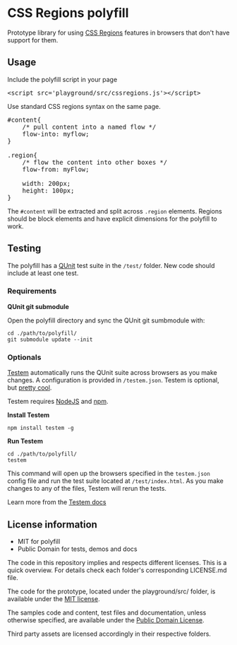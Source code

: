 # CSS Regions polyfill

Prototype library for using [CSS Regions](http://html.adobe.com/webstandards/cssregions/) features in browsers that don't have support for them. 

## Usage

Include the polyfill script in your page
<pre>
&lt;script src='playground/src/cssregions.js'&gt;&lt;/script&gt;
</pre>

Use standard CSS regions syntax on the same page.
<pre>
#content{             
    /* pull content into a named flow */
    flow-into: myflow; 
}

.region{
    /* flow the content into other boxes */
    flow-from: myFlow;
    
    width: 200px;
    height: 100px;
}
</pre>   

The `#content` will be extracted and split across `.region` elements. Regions should be block elements and have explicit dimensions for the polyfill to work.


## Testing

The polyfill has a [QUnit](https://github.com/jquery/qunit) test suite in the `/test/` folder. New code should include at least one test.

### Requirements

**QUnit git submodule** 

Open the polyfill directory and sync the QUnit git sumbmodule with:
```
cd ./path/to/polyfill/
git submodule update --init
```                          

### Optionals

[Testem](https://github.com/airportyh/testem) automatically runs the QUnit suite across browsers as you make changes. A configuration is provided in `/testem.json`. Testem is optional, but [pretty cool](http://net.tutsplus.com/tutorials/javascript-ajax/make-javascript-testing-fun-with-testem/).

Testem requires [NodeJS](http://nodejs.org/) and [npm](https://npmjs.org/). 

**Install Testem**

```npm install testem -g```

**Run Testem**        
```
cd ./path/to/polyfill/
testem
```     
This command will open up the browsers specified in the `testem.json` config file and run the test suite located at `/test/index.html`. As you make changes to any of the files, Testem will rerun the tests.

Learn more from the [Testem docs](https://github.com/airportyh/testem/blob/master/README.md)


## License information

- MIT for polyfill
- Public Domain for tests, demos and docs 

The code in this repository implies and respects different licenses. This is a quick overview.
For details check each folder's corresponding LICENSE.md file.

The code for the prototype, located under the playground/src/ folder, is available under the [MIT license](http://www.opensource.org/licenses/mit-license.php).

The samples code and content, test files and documentation, unless otherwise specified, are available under the [Public Domain License](http://creativecommons.org/publicdomain/zero/1.0/).

Third party assets are licensed accordingly in their respective folders.